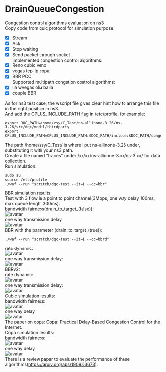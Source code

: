 # DrainQueueCongestion
Congestion control algorithms evaluation on ns3  
Copy code from quic protocol for simulation purpose.   
- [x] Stream  
- [x] Ack  
- [x] Stop waiting  
- [x] Send packet through socket  
Implemented congestion control algorithms:  
- [x] Reno cubic veno   
- [x] vegas tcp-lp copa  
- [x] BBR PCC  
Supported multipath congstion control algorithms:  
- [x] lia wvegas olia balia  
- [x] couple BBR  

As for ns3 test case, the wscript file gives clear hint how to arrange this file  
in the right position in ns3.  
And add the CPLUS_INCLUDE_PATH flag in /etc/profile, for example:  
```
export DQC_PATH=/home/zsy/C_Test/ns-allinone-3.26/ns-3.26/src/dqc/model/thirdparty  
export CPLUS_INCLUDE_PATH=CPLUS_INCLUDE_PATH:$DQC_PATH/include:$DQC_PATH/congestion/:$DQC_PATH/logging  
```
The path /home/zsy/C_Test/ is where I put ns-allinone-3.26 under, substituting it with your ns3 path.  
Create a file named "traces" under /xx/xx/ns-allinone-3.xx/ns-3.xx/ for data collection.  
Run simulation:  
```
sudo su  
source /etc/profile  
./waf --run "scratch/dqc-test --it=1 --cc=bbr"  
```
BBR simulation results:   
Test with 3 flow in a point to point channel(3Mbps, one way delay 100ms, max queue length 300ms).  
bandwidth fairness(drain_to_target_(false)):  
![avatar](https://github.com/SoonyangZhang/DrainQueueCongestion/blob/master/result/bw.png)  
one way transmission delay  
![avatar](https://github.com/SoonyangZhang/DrainQueueCongestion/blob/master/result/delay.png)  
BBR with the parameter (drain_to_target_(true)):  
```
./waf --run "scratch/dqc-test --it=1 --cc=bbrd"  
```
rate dynamic:  
![avatar](https://github.com/SoonyangZhang/DrainQueueCongestion/blob/master/result/drain_to_target_bw.png)  
one way transmission delay:  
![avatar](https://github.com/SoonyangZhang/DrainQueueCongestion/blob/master/result/drain_to_target_delay.png)  
BBRv2:  
rate dynamic:  
![avatar](https://github.com/SoonyangZhang/DrainQueueCongestion/blob/master/result/bbr2-bw.png)  
one way transmission delay:  
![avatar](https://github.com/SoonyangZhang/DrainQueueCongestion/blob/master/result/bbr2-owd.png)  
Cubic simulation results:  
bandwidth fairness:  
![avatar](https://github.com/SoonyangZhang/DrainQueueCongestion/blob/master/result/cubic_1_bw.png)  
one way delay  
![avatar](https://github.com/SoonyangZhang/DrainQueueCongestion/blob/master/result/cubic_1_delay.png)  
The paper on copa: Copa: Practical Delay-Based Congestion Control for the Internet.  
Copa simulation results:  
bandwidth fairness:  
![avatar](https://github.com/SoonyangZhang/DrainQueueCongestion/blob/master/result/copa-1-bw-ability.png)  
one way delay  
![avatar](https://github.com/SoonyangZhang/DrainQueueCongestion/blob/master/result/copa-1-delay-ability.png)  
There is a review papar to evaluate the performance of these algorithms(https://arxiv.org/abs/1909.03673).  

